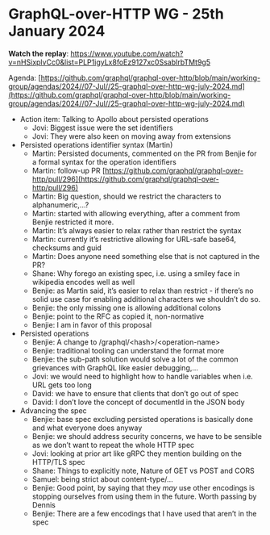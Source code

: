 # GraphQL-over-HTTP WG - 25th January 2024

**Watch the replay**:
https://www.youtube.com/watch?v=nHSixplvCc0&list=PLP1igyLx8foEz9127xc0SsabIrbTMt9g5

Agenda:
[https://github.com/graphql/graphql-over-http/blob/main/working-group/agendas/2024//07-Jul//25-graphql-over-http-wg-july-2024.md](https://github.com/graphql/graphql-over-http/blob/main/working-group/agendas/2024//07-Jul//25-graphql-over-http-wg-july-2024.md)

- Action item: Talking to Apollo about persisted operations
  - Jovi: Biggest issue were the set identifiers
  - Jovi: They were also keen on moving away from extensions
- Persisted operations identifier syntax (Martin)
  - Martin: Persisted documents, commented on the PR from Benjie for a formal
    syntax for the operation identifiers
  - Martin: follow-up PR
    [https://github.com/graphql/graphql-over-http/pull/296](https://github.com/graphql/graphql-over-http/pull/296)
  - Martin: Big question, should we restrict the characters to alphanumeric,...?
  - Martin: started with allowing everything, after a comment from Benjie
    restricted it more.
  - Martin: It’s always easier to relax rather than restrict the syntax
  - Martin: currently it’s restrictive allowing for URL-safe base64, checksums
    and guid
  - Martin: Does anyone need something else that is not captured in the PR?
  - Shane: Why forego an existing spec, i.e. using a smiley face in wikipedia
    encodes well as well
  - Benjie: as Martin said, it’s easier to relax than restrict - if there’s no
    solid use case for enabling additional characters we shouldn’t do so.
  - Benjie: the only missing one is allowing additional colons
  - Benjie: point to the RFC as copied it, non-normative
  - Benjie: I am in favor of this proposal
- Persisted operations
  - Benjie: A change to /graphql/&lt;hash>/&lt;operation-name>
  - Benjie: traditional tooling can understand the format more
  - Benjie: the sub-path solution would solve a lot of the common grievances
    with GraphQL like easier debugging,...
  - Jovi: we would need to highlight how to handle variables when i.e. URL gets
    too long
  - David: we have to ensure that clients that don’t go out of spec
  - David: I don’t love the concept of documentId in the JSON body
- Advancing the spec
  - Benjie: base spec excluding persisted operations is basically done and what
    everyone does anyway
  - Benjie: we should address security concerns, we have to be sensible as we
    don’t want to repeat the whole HTTP spec
  - Jovi: looking at prior art like gRPC they mention building on the HTTP/TLS
    spec
  - Shane: Things to explicitly note, Nature of GET vs POST and CORS
  - Samuel: being strict about content-type/…
  - Benjie: Good point, by saying that they _may_ use other encodings is
    stopping ourselves from using them in the future. Worth passing by Dennis
  - Benjie: There are a few encodings that I have used that aren’t in the spec
